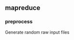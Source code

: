##  mapreduce

### preprocess
Generate random raw input files

####  

<!--stackedit_data:
eyJoaXN0b3J5IjpbLTE0MzcxMDUzNDQsNjExMDUyNTIzLC0yMT
IxMDU5NjIzLC0xNjQ2ODUwNDAsLTE1MDI3MTk3NTIsLTEzNDM1
MDY1MTUsLTIwODg3NDY2MTIsLTE1MDM0MTIwMjksLTgzNzY1MT
c0NiwtNTI3Nzk1NDU0LC04MzgwMzM4OTAsLTE5MjI5NjMxNzAs
MTIzNzI5MjE4NSwxNzc2MDExMTAzLDgzMzE4MTg5NywxODU2OD
I4MjkxXX0=
-->